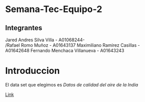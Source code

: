 # Semana-Tec-Equipo-2

## Integrantes
Jared Andres Silva Villa - A01068244-  
/Rafael Romo Muñoz - A01643137 
Maximiliano Ramirez Casillas - A01642648
Fernando Menchaca Villanueva - A01643243

# Introduccion
El data set que elegimos es *Datos de calidad del aire de la India* 

[Link](https://www.kaggle.com/datasets/shrutibhargava94/india-air-quality-data)
